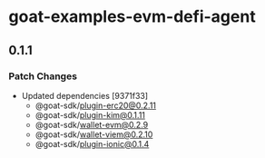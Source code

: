 # goat-examples-evm-defi-agent

## 0.1.1

### Patch Changes

- Updated dependencies [9371f33]
  - @goat-sdk/plugin-erc20@0.2.11
  - @goat-sdk/plugin-kim@0.1.11
  - @goat-sdk/wallet-evm@0.2.9
  - @goat-sdk/wallet-viem@0.2.10
  - @goat-sdk/plugin-ionic@0.1.4
